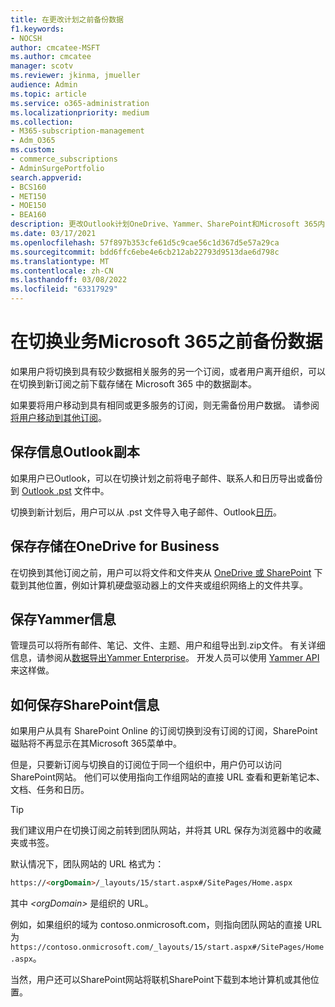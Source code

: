```yaml
---
title: 在更改计划之前备份数据
f1.keywords:
- NOCSH
author: cmcatee-MSFT
ms.author: cmcatee
manager: scotv
ms.reviewer: jkinma, jmueller
audience: Admin
ms.topic: article
ms.service: o365-administration
ms.localizationpriority: medium
ms.collection:
- M365-subscription-management
- Adm_O365
ms.custom:
- commerce_subscriptions
- AdminSurgePortfolio
search.appverid:
- BCS160
- MET150
- MOE150
- BEA160
description: 更改Outlook计划OneDrive、Yammer、SharePoint和Microsoft 365内容。
ms.date: 03/17/2021
ms.openlocfilehash: 57f897b353cfe61d5c9cae56c1d367d5e57a29ca
ms.sourcegitcommit: bdd6ffc6ebe4e6cb212ab22793d9513dae6d798c
ms.translationtype: MT
ms.contentlocale: zh-CN
ms.lasthandoff: 03/08/2022
ms.locfileid: "63317929"
---
```

# <a name="back-up-data-before-switching-microsoft-365-for-business-plans"></a>在切换业务Microsoft 365之前备份数据

如果用户将切换到具有较少数据相关服务的另一个订阅，或者用户离开组织，可以在切换到新订阅之前下载存储在 Microsoft 365 中的数据副本。

如果要将用户移动到具有相同或更多服务的订阅，则无需备份用户数据。 请参阅 [将用户移动到其他订阅](./move-users-different-subscription.md)。
  
## <a name="save-a-copy-of-outlook-information"></a>保存信息Outlook副本

如果用户已Outlook，可以在切换计划之前将电子邮件、联系人和日历导出或备份到 [Outlook .pst](https://support.microsoft.com/office/14252b52-3075-4e9b-be4e-ff9ef1068f91) 文件中。
  
切换到新计划后，用户可以从 .pst 文件导入电子邮件、Outlook[日历](https://support.microsoft.com/office/431a8e9a-f99f-4d5f-ae48-ded54b3440ac)。
  
## <a name="save-files-stored-in-onedrive-for-business"></a>保存存储在OneDrive for Business

在切换到其他订阅之前，用户可以将文件和文件夹从 [OneDrive 或 SharePoint](https://support.microsoft.com/office/5c7397b7-19c7-4893-84fe-d02e8fa5df05) 下载到其他位置，例如计算机硬盘驱动器上的文件夹或组织网络上的文件共享。
  
## <a name="save-yammer-information"></a>保存Yammer信息

管理员可以将所有邮件、笔记、文件、主题、用户和组导出到.zip文件。 有关详细信息，请参阅从[数据导出Yammer Enterprise](/yammer/manage-security-and-compliance/export-yammer-enterprise-data)。 开发人员可以使用 [Yammer API](https://go.microsoft.com/fwlink/p/?linkid=842495) 来这样做。
  
## <a name="how-to-save-sharepoint-information"></a>如何保存SharePoint信息

如果用户从具有 SharePoint Online 的订阅切换到没有订阅的订阅，SharePoint磁贴将不再显示在其Microsoft 365菜单中。
  
但是，只要新订阅与切换自的订阅位于同一个组织中，用户仍可以访问SharePoint网站。 他们可以使用指向工作组网站的直接 URL 查看和更新笔记本、文档、任务和日历。
  
> [!TIP]
> 我们建议用户在切换订阅之前转到团队网站，并将其 URL 保存为浏览器中的收藏夹或书签。
  
默认情况下，团队网站的 URL 格式为：
  
```html
https://<orgDomain>/_layouts/15/start.aspx#/SitePages/Home.aspx
```

其中  _\<orgDomain\>_ 是组织的 URL。
  
例如，如果组织的域为 contoso.onmicrosoft.com，则指向团队网站的直接 URL 为 `https://contoso.onmicrosoft.com/_layouts/15/start.aspx#/SitePages/Home.aspx`。
  
当然，用户还可以SharePoint网站将联机SharePoint下载到本地计算机或其他位置。
